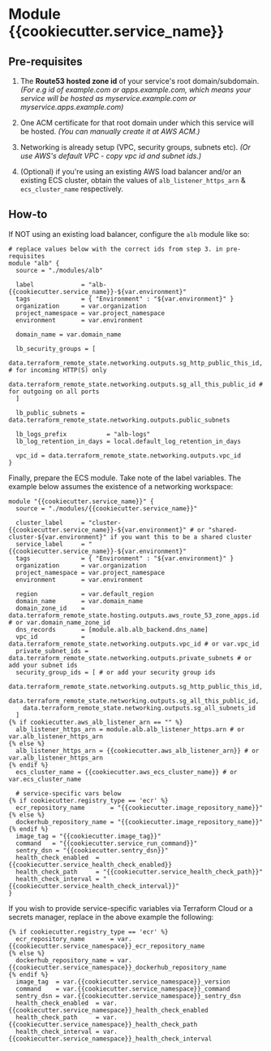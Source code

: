 # Module {{cookiecutter.service_name}}

## Pre-requisites

1. The **Route53 hosted zone id** of your service's root domain/subdomain.
   _(For e.g id of example.com or apps.example.com, which means your service will be hosted as
   myservice.example.com or myservice.apps.example.com)_

2. One ACM certificate for that root domain under which this service will be hosted.
   _(You can manually create it at AWS ACM.)_

3. Networking is already setup (VPC, security groups, subnets etc).
   _(Or use AWS's default VPC - copy vpc id and subnet ids.)_

4. (Optional) if you're using an existing AWS load balancer and/or an existing ECS cluster,
   obtain the values of `alb_listener_https_arn` & `ecs_cluster_name` respectively.

## How-to

If NOT using an existing load balancer, configure the `alb` module like so:

```hcl
# replace values below with the correct ids from step 3. in pre-requisites
module "alb" {
  source = "./modules/alb"

  label             = "alb-{{cookiecutter.service_name}}-${var.environment}"
  tags              = { "Environment" : "${var.environment}" }
  organization      = var.organization
  project_namespace = var.project_namespace
  environment       = var.environment

  domain_name = var.domain_name

  lb_security_groups = [
    data.terraform_remote_state.networking.outputs.sg_http_public_this_id, # for incoming HTTP(S) only
    data.terraform_remote_state.networking.outputs.sg_all_this_public_id # for outgoing on all ports
  ]

  lb_public_subnets = data.terraform_remote_state.networking.outputs.public_subnets

  lb_logs_prefix           = "alb-logs"
  lb_log_retention_in_days = local.default_log_retention_in_days

  vpc_id = data.terraform_remote_state.networking.outputs.vpc_id
}
```

Finally, prepare the ECS module. Take note of the label variables.
The example below assumes the existence of a networking workspace:

```hcl
module "{{cookiecutter.service_name}}" {
  source = "./modules/{{cookiecutter.service_name}}"

  cluster_label     = "cluster-{{cookiecutter.service_name}}-${var.environment}" # or "shared-cluster-${var.environment}" if you want this to be a shared cluster
  service_label     = "{{cookiecutter.service_name}}-${var.environment}"
  tags              = { "Environment" : "${var.environment}" }
  organization      = var.organization
  project_namespace = var.project_namespace
  environment       = var.environment

  region            = var.default_region
  domain_name       = var.domain_name
  domain_zone_id    = data.terraform_remote_state.hosting.outputs.aws_route_53_zone_apps.id # or var.domain_name_zone_id
  dns_records       = [module.alb.alb_backend.dns_name]
  vpc_id            = data.terraform_remote_state.networking.outputs.vpc_id # or var.vpc_id
  private_subnet_ids = data.terraform_remote_state.networking.outputs.private_subnets # or add your subnet ids
  security_group_ids = [ # or add your security group ids
    data.terraform_remote_state.networking.outputs.sg_http_public_this_id,
    data.terraform_remote_state.networking.outputs.sg_all_this_public_id,
    data.terraform_remote_state.networking.outputs.sg_all_subnets_id
  ]
{% if cookiecutter.aws_alb_listener_arn == "" %}
  alb_listener_https_arn = module.alb.alb_listener_https.arn # or var.alb_listener_https_arn
{% else %}
  alb_listener_https_arn = {{cookiecutter.aws_alb_listener_arn}} # or var.alb_listener_https_arn
{% endif %}
  ecs_cluster_name = {{cookiecutter.aws_ecs_cluster_name}} # or var.ecs_cluster_name

  # service-specific vars below
{% if cookiecutter.registry_type == 'ecr' %}
  ecr_repository_name       = "{{cookiecutter.image_repository_name}}"
{% else %}
  dockerhub_repository_name = "{{cookiecutter.image_repository_name}}"
{% endif %}
  image_tag = "{{cookiecutter.image_tag}}"
  command   = "{{cookiecutter.service_run_command}}"
  sentry_dsn = "{{cookiecutter.sentry_dsn}}"
  health_check_enabled  = {{cookiecutter.service_health_check_enabled}}
  health_check_path     = "{{cookiecutter.service_health_check_path}}"
  health_check_interval = "{{cookiecutter.service_health_check_interval}}"
}
```

If you wish to provide service-specific variables via Terraform Cloud or a secrets manager,
replace in the above example the following:

```hcl
{% if cookiecutter.registry_type == 'ecr' %}
  ecr_repository_name       = var.{{cookiecutter.service_namespace}}_ecr_repository_name
{% else %}
  dockerhub_repository_name = var.{{cookiecutter.service_namespace}}_dockerhub_repository_name
{% endif %}
  image_tag  = var.{{cookiecutter.service_namespace}}_version
  command    = var.{{cookiecutter.service_namespace}}_command
  sentry_dsn = var.{{cookiecutter.service_namespace}}_sentry_dsn
  health_check_enabled  = var.{{cookiecutter.service_namespace}}_health_check_enabled
  health_check_path     = var.{{cookiecutter.service_namespace}}_health_check_path
  health_check_interval = var.{{cookiecutter.service_namespace}}_health_check_interval
```
